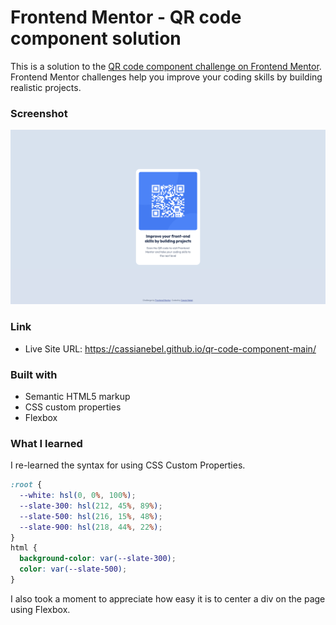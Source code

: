# Frontend Mentor - QR code component solution

This is a solution to the [QR code component challenge on Frontend Mentor](https://www.frontendmentor.io/challenges/qr-code-component-iux_sIO_H). Frontend Mentor challenges help you improve your coding skills by building realistic projects.

### Screenshot

![](images/screenshot.png)

### Link

- Live Site URL: https://cassianebel.github.io/qr-code-component-main/

### Built with

- Semantic HTML5 markup
- CSS custom properties
- Flexbox

### What I learned

I re-learned the syntax for using CSS Custom Properties.

```css
:root {
  --white: hsl(0, 0%, 100%);
  --slate-300: hsl(212, 45%, 89%);
  --slate-500: hsl(216, 15%, 48%);
  --slate-900: hsl(218, 44%, 22%);
}
html {
  background-color: var(--slate-300);
  color: var(--slate-500);
}
```

I also took a moment to appreciate how easy it is to center a div on the page using Flexbox.
